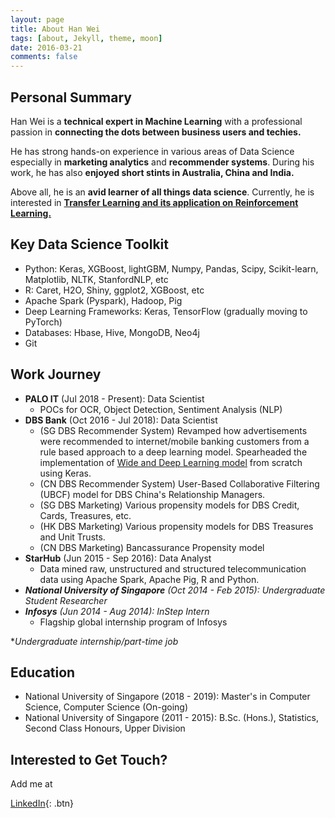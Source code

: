 ```yaml
---
layout: page
title: About Han Wei
tags: [about, Jekyll, theme, moon]
date: 2016-03-21
comments: false
---
```

    
## Personal Summary

Han Wei is a **technical expert in Machine Learning** with a professional passion in **connecting the dots between business users and techies.**

He has strong hands-on experience in various areas of Data Science especially in **marketing analytics** and **recommender systems**. During his work, he has also **enjoyed short stints in Australia, China and India.**

Above all, he is an **avid learner of all things data science**. Currently, he is interested in <a href="https://github.com/nhanwei/rl_1">**Transfer Learning and its application on Reinforcement Learning.** </a>

## Key Data Science Toolkit
* Python: Keras, XGBoost, lightGBM, Numpy, Pandas, Scipy, Scikit-learn, Matplotlib, NLTK, StanfordNLP, etc
* R: Caret, H2O, Shiny, ggplot2, XGBoost, etc
* Apache Spark (Pyspark), Hadoop, Pig
* Deep Learning Frameworks: Keras, TensorFlow (gradually moving to PyTorch)
* Databases: Hbase, Hive, MongoDB, Neo4j
* Git

## Work Journey
* **PALO IT** (Jul 2018 - Present): Data Scientist
   * POCs for OCR, Object Detection, Sentiment Analysis (NLP)
* **DBS Bank** (Oct 2016 - Jul 2018): Data Scientist
   * (SG DBS Recommender System) Revamped how advertisements were recommended to internet/mobile banking customers from a rule based approach to a deep learning model. Spearheaded the implementation of <a href="https://arxiv.org/pdf/1606.07792.pdf">Wide and Deep Learning model</a> from scratch using Keras.
   * (CN DBS Recommender System) User-Based Collaborative Filtering (UBCF) model for DBS China's Relationship Managers.
   * (SG DBS Marketing) Various propensity models for DBS Credit, Cards, Treasures, etc. 
   * (HK DBS Marketing) Various propensity models for DBS Treasures and Unit Trusts.
   * (CN DBS Marketing) Bancassurance Propensity model
* **StarHub** (Jun 2015 - Sep 2016): Data Analyst
   * Data mined raw, unstructured and structured telecommunication data using Apache Spark, Apache Pig, R and Python.
* ***National University of Singapore** (Oct 2014 - Feb 2015): Undergraduate Student Researcher*
* ***Infosys** (Jun 2014 - Aug 2014): InStep Intern*
   * Flagship global internship program of Infosys

\**Undergraduate internship/part-time job*

## Education
* National University of Singapore (2018 - 2019): Master's in Computer Science, Computer Science (On-going)
* National University of Singapore (2011 - 2015): B.Sc. (Hons.), Statistics, Second Class Honours, Upper Division

## Interested to Get Touch?

Add me at 

[LinkedIn](https://www.linkedin.com/in/nhanwei/){: .btn}
